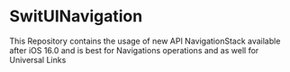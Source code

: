 # SwitUINavigation
This Repository contains the usage of new API NavigationStack available after iOS 16.0 and is best for Navigations operations and as well for Universal Links
